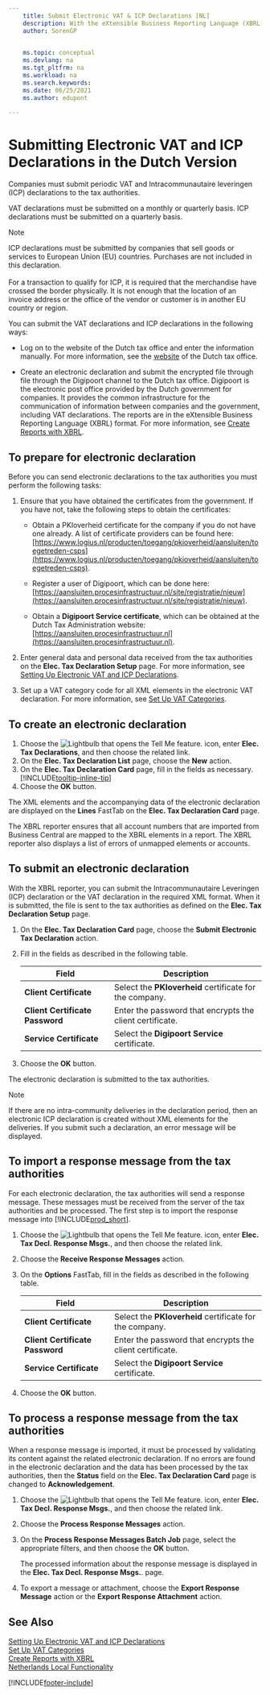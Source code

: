 ```yaml
---
    title: Submit Electronic VAT & ICP Declarations [NL]
    description: With the eXtensible Business Reporting Language (XBRL) reporter, you can submit the ICP declaration or the VAT declaration in the required XML format.
    author: SorenGP

    
    ms.topic: conceptual
    ms.devlang: na
    ms.tgt_pltfrm: na
    ms.workload: na
    ms.search.keywords:
    ms.date: 06/25/2021
    ms.author: edupont

---
```

# Submitting Electronic VAT and ICP Declarations in the Dutch Version
Companies must submit periodic VAT and Intracommunautaire leveringen (ICP) declarations to the tax authorities.  

VAT declarations must be submitted on a monthly or quarterly basis.
ICP declarations must be submitted on a quarterly basis.

> [!NOTE]  
> ICP declarations must be submitted by companies that sell goods or services to European Union (EU) countries. Purchases are not included in this declaration. <br /><br />
For a transaction to qualify for ICP, it is required that the merchandise have crossed the border physically. It is not enough that the location of an invoice address or the office of the vendor or customer is in another EU country or region.  

You can submit the VAT declarations and ICP declarations in the following ways:  

- Log on to the website of the Dutch tax office and enter the information manually. For more information, see the [website](https://go.microsoft.com/fwlink/?LinkID=223151) of the Dutch tax office.  

- Create an electronic declaration and submit the encrypted file through file through the Digipoort channel to the Dutch tax office. Digipoort is the electronic post office provided by the Dutch government for companies. It provides the common infrastructure for the communication of information between companies and the government, including VAT declarations. The reports are in the eXtensible Business Reporting Language (XBRL) format. For more information, see [Create Reports with XBRL](../../bi-create-reports-with-xbrl.md).

## To prepare for electronic declaration
Before you can send electronic declarations to the tax authorities you must perform the following tasks:

1. Ensure that you have obtained the certificates from the government. If you have not, take the following steps to obtain the certificates:

    - Obtain a PKIoverheid certificate for the company if you do not have one already. A list of certificate providers can be found here: [https://www.logius.nl/producten/toegang/pkioverheid/aansluiten/toegetreden-csps](https://www.logius.nl/producten/toegang/pkioverheid/aansluiten/toegetreden-csps).  

    - Register a user of Digipoort, which can be done here: [https://aansluiten.procesinfrastructuur.nl/site/registratie/nieuw](https://aansluiten.procesinfrastructuur.nl/site/registratie/nieuw).

    - Obtain a **Digipoort Service certificate**, which can be obtained at the Dutch Tax Administration website: [https://aansluiten.procesinfrastructuur.nl](https://aansluiten.procesinfrastructuur.nl).

2. Enter general data and personal data received from the tax authorities on the **Elec. Tax Declaration Setup** page. For more information, see [Setting Up Electronic VAT and ICP Declarations](how-to-set-up-electronic-vat-and-icp-declarations.md).

3. Set up a VAT category code for all XML elements in the electronic VAT declaration. For more information, see [Set Up VAT Categories](how-to-set-up-vat-categories.md).

## To create an electronic declaration
1. Choose the ![Lightbulb that opens the Tell Me feature.](../../media/ui-search/search_small.png "Tell me what you want to do") icon, enter **Elec. Tax Declarations**, and then choose the related link.  
2. On the **Elec. Tax Declaration List** page, choose the **New** action.  
3. On the **Elec. Tax Declaration Card** page, fill in the fields as necessary. [!INCLUDE[tooltip-inline-tip](../../includes/tooltip-inline-tip_md.md)]  
4. Choose the **OK** button.

The XML elements and the accompanying data of the electronic declaration are displayed on the **Lines** FastTab on the **Elec. Tax Declaration Card** page.

The XBRL reporter ensures that all account numbers that are imported from Business Central are mapped to the XBRL elements in a report. The XBRL reporter also displays a list of errors of unmapped elements or accounts.

## To submit an electronic declaration
With the XBRL reporter, you can submit the Intracommunautaire Leveringen (ICP) declaration or the VAT declaration in the required XML format. When it is submitted, the file is sent to the tax authorities as defined on the **Elec. Tax Declaration Setup** page.

1. On the **Elec. Tax Declaration Card** page, choose the **Submit Electronic Tax Declaration** action.
2. Fill in the fields as described in the following table.

    |Field|Description|  
    |---------------------------------|---------------------------------------|  
    |**Client Certificate**|Select the **PKIoverheid** certificate for the company.|  
    |**Client Certificate Password**|Enter the password that encrypts the client certificate.|
    |**Service Certificate**|Select the **Digipoort Service** certificate.|

3. Choose the **OK** button.  

The electronic declaration is submitted to the tax authorities.

> [!NOTE]  
> If there are no intra-community deliveries in the declaration period, then an electronic ICP declaration is created without XML elements for the deliveries. If you submit such a declaration, an error message will be displayed.

## To import a response message from the tax authorities
For each electronic declaration, the tax authorities will send a response message. These messages must be received from the server of the tax authorities
and be processed. The first step is to import the response message into [!INCLUDE[prod_short](../../includes/prod_short.md)].

1. Choose the ![Lightbulb that opens the Tell Me feature.](../../media/ui-search/search_small.png "Tell me what you want to do") icon, enter **Elec. Tax Decl. Response Msgs.**, and then choose the related link.  
2. Choose the **Receive Response Messages** action.  
3. On the **Options** FastTab, fill in the fields as described in the following table.  

    |Field|Description|  
    |---------------------------------|---------------------------------------|  
    |**Client Certificate**|Select the **PKIoverheid** certificate for the company.|  
    |**Client Certificate Password**|Enter the password that encrypts the client certificate.|
    |**Service Certificate**|Select the **Digipoort Service** certificate.|  

4. Choose the **OK** button.

## To process a response message from the tax authorities
When a response message is imported, it must be processed by validating its content against the related electronic declaration. If no errors are found in the electronic declaration and the data has been processed by the tax authorities, then the **Status** field on the **Elec. Tax Declaration Card** page is changed to **Acknowledgement**.

1. Choose the ![Lightbulb that opens the Tell Me feature.](../../media/ui-search/search_small.png "Tell me what you want to do") icon, enter **Elec. Tax Decl. Response Msgs.**, and then choose the related link.  
2. Choose the **Process Response Messages** action.  
3. On the **Process Response Messages Batch Job** page, select the appropriate filters, and then choose the **OK** button.  

    The processed information about the response message is displayed in the **Elec. Tax Decl. Response Msgs.**. page.  

4. To export a message or attachment, choose the **Export Response Message** action or the **Export Response Attachment** action.

## See Also  
[Setting Up Electronic VAT and ICP Declarations](how-to-set-up-electronic-vat-and-icp-declarations.md)  
[Set Up VAT Categories](how-to-set-up-vat-categories.md)  
[Create Reports with XBRL](../../bi-create-reports-with-xbrl.md)  
[Netherlands Local Functionality](netherlands-local-functionality.md)


[!INCLUDE[footer-include](../../includes/footer-banner.md)]